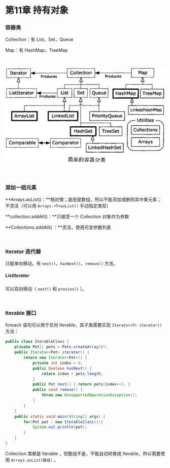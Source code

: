 # 第11章 持有对象

### 容器类

Collection：有 List，Set，Queue

Map：有 HashMap，TreeMap

​    

![thinking-in-java-简单的容器分类](../img/thinking-in-java-简单的容器分类.png)

​    

### 添加一组元素

**Arrays.asList()：**相对慢；底层是数组，所以不能添加或删除其中某元素；不灵活（可以用 `Arrays.<T>asList()` 手动指定类型）

**collection.addAll()：**只接受一个 Collection 对象作为参数

**Collections.addAll() ：**灵活，使用可变参数列表

​    

### Iterator 迭代器

只能单向移动。有 `next()`，`hasNext()`，`remove()` 方法。

##### ListIterator

可以双向移动（ `next()` 和 `previos()` ）。

​    

### Iterable 接口

foreach 语句可以用于任何 Iterable，其子类需要实现 `Iterator<T> iterator()` 方法：

```java
public class IterableClass {
    private Pet[] pets = Pets.createArray(8);
    public Iterator<Pet> iterator() {
		return new Iterator<Pet>() {
    		private int index = 0;
        	public boolean hasNext() {
                return index < pets.length;
            }
      		public Pet next() { return pets[index++]; }
      		public void remove() {
                throw new UnsupportedOperationException();
            }
    	}
	}
	public static void main(String[] args) {
        for(Pet pet : new IterableClass()){
            System.out.println(pet);
        }
    }
}
```

Collection 类都是 Iterable ，但数组不是，不能自动转换成 Iterable，所以需要使用 `Arrays.asList(数组)` 。

​    

